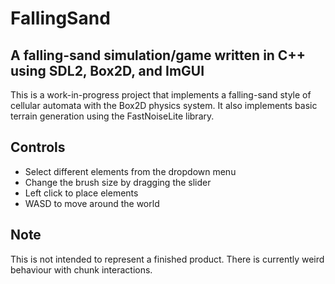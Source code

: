# FallingSand
## A falling-sand simulation/game written in C++ using SDL2, Box2D, and ImGUI

This is a work-in-progress project that implements a falling-sand style of cellular automata with the Box2D physics system. It also implements basic terrain generation using the FastNoiseLite library.

## Controls
- Select different elements from the dropdown menu
- Change the brush size by dragging the slider
- Left click to place elements
- WASD to move around the world

## Note
This is not intended to represent a finished product. There is currently weird behaviour with chunk interactions.
